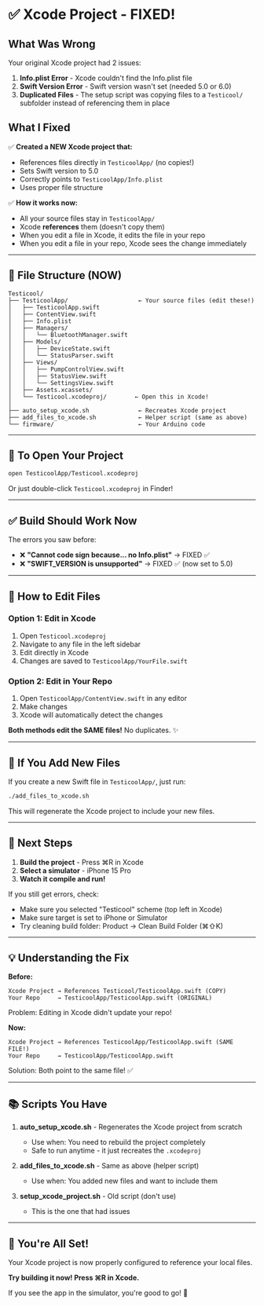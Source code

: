 # ✅ Xcode Project - FIXED!

## What Was Wrong

Your original Xcode project had 2 issues:

1. **Info.plist Error** - Xcode couldn't find the Info.plist file
2. **Swift Version Error** - Swift version wasn't set (needed 5.0 or 6.0)
3. **Duplicated Files** - The setup script was copying files to a `Testicool/` subfolder instead of referencing them in place

## What I Fixed

✅ **Created a NEW Xcode project that:**
- References files directly in `TesticoolApp/` (no copies!)
- Sets Swift version to 5.0
- Correctly points to `TesticoolApp/Info.plist`
- Uses proper file structure

✅ **How it works now:**
- All your source files stay in `TesticoolApp/`
- Xcode **references** them (doesn't copy them)
- When you edit a file in Xcode, it edits the file in your repo
- When you edit a file in your repo, Xcode sees the change immediately

---

## 📂 File Structure (NOW)

```
Testicool/
├── TesticoolApp/                    ← Your source files (edit these!)
│   ├── TesticoolApp.swift
│   ├── ContentView.swift
│   ├── Info.plist
│   ├── Managers/
│   │   └── BluetoothManager.swift
│   ├── Models/
│   │   ├── DeviceState.swift
│   │   └── StatusParser.swift
│   ├── Views/
│   │   ├── PumpControlView.swift
│   │   ├── StatusView.swift
│   │   └── SettingsView.swift
│   ├── Assets.xcassets/
│   └── Testicool.xcodeproj/        ← Open this in Xcode!
│
├── auto_setup_xcode.sh              ← Recreates Xcode project
├── add_files_to_xcode.sh            ← Helper script (same as above)
└── firmware/                        ← Your Arduino code
```

---

## 🚀 To Open Your Project

```bash
open TesticoolApp/Testicool.xcodeproj
```

Or just double-click `Testicool.xcodeproj` in Finder!

---

## ✅ Build Should Work Now

The errors you saw before:
- ❌ **"Cannot code sign because... no Info.plist"** → FIXED ✅
- ❌ **"SWIFT_VERSION is unsupported"** → FIXED ✅ (now set to 5.0)

---

## 📝 How to Edit Files

### Option 1: Edit in Xcode
1. Open `Testicool.xcodeproj`
2. Navigate to any file in the left sidebar
3. Edit directly in Xcode
4. Changes are saved to `TesticoolApp/YourFile.swift`

### Option 2: Edit in Your Repo
1. Open `TesticoolApp/ContentView.swift` in any editor
2. Make changes
3. Xcode will automatically detect the changes

**Both methods edit the SAME files!** No duplicates. ✨

---

## 🔧 If You Add New Files

If you create a new Swift file in `TesticoolApp/`, just run:

```bash
./add_files_to_xcode.sh
```

This will regenerate the Xcode project to include your new files.

---

## 🎯 Next Steps

1. **Build the project** - Press ⌘R in Xcode
2. **Select a simulator** - iPhone 15 Pro
3. **Watch it compile and run!**

If you still get errors, check:
- Make sure you selected "Testicool" scheme (top left in Xcode)
- Make sure target is set to iPhone or Simulator
- Try cleaning build folder: Product → Clean Build Folder (⌘⇧K)

---

## 💡 Understanding the Fix

**Before:**
```
Xcode Project → References Testicool/TesticoolApp.swift (COPY)
Your Repo     → TesticoolApp/TesticoolApp.swift (ORIGINAL)
```
Problem: Editing in Xcode didn't update your repo!

**Now:**
```
Xcode Project → References TesticoolApp/TesticoolApp.swift (SAME FILE!)
Your Repo     → TesticoolApp/TesticoolApp.swift
```
Solution: Both point to the same file! ✅

---

## 📚 Scripts You Have

1. **auto_setup_xcode.sh** - Regenerates the Xcode project from scratch
   - Use when: You need to rebuild the project completely
   - Safe to run anytime - it just recreates the `.xcodeproj`

2. **add_files_to_xcode.sh** - Same as above (helper script)
   - Use when: You added new files and want to include them

3. **setup_xcode_project.sh** - Old script (don't use)
   - This is the one that had issues

---

## 🎉 You're All Set!

Your Xcode project is now properly configured to reference your local files.

**Try building it now! Press ⌘R in Xcode.**

If you see the app in the simulator, you're good to go! 🎉
